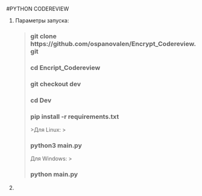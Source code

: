 #PYTHON CODEREVIEW
1. Параметры запуска:
	><h3>git clone https://github.com/ospanovalen/Encrypt_Codereview.git</h3>
	><h3>cd Encript_Codereview</h3>
	><h3>git checkout dev</h3>
	><h3>cd Dev</h3>
	><h3>pip install -r requirements.txt</h3>
	>>Для Linux:
	>><h3>python3 main.py</h3>
	>Для Windows:
	>><h3>python main.py</h3>
2. 
